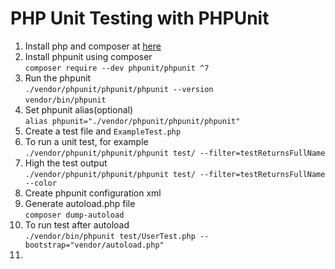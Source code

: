 # PHP Unit Testing with PHPUnit

1. Install php and composer at [here](https://phpunit.de)  
2. Install phpunit using composer  
`composer require --dev phpunit/phpunit ^7`  
3. Run the phpunit  
`./vendor/phpunit/phpunit/phpunit --version`  
`vendor/bin/phpunit`  
4. Set phpunit alias(optional)  
`alias phpunit="./vendor/phpunit/phpunit/phpunit"`  
5. Create a test file and  `ExampleTest.php`  
6. To run a unit test, for example  
`./vendor/phpunit/phpunit/phpunit test/ --filter=testReturnsFullName`  
7. High the test output  
`./vendor/phpunit/phpunit/phpunit test/ --filter=testReturnsFullName --color`
8. Create phpunit configuration xml  
9. Generate autoload.php file  
`composer dump-autoload`  
10. To run test after autoload  
`./vendor/bin/phpunit test/UserTest.php --bootstrap="vendor/autoload.php"`
11. 
   